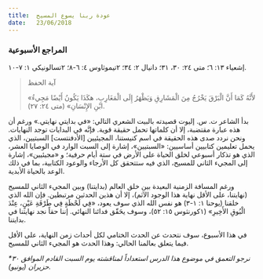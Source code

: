 ```yaml
---
title:  عودة ربنا يسوع المسيح
date:   23/06/2018
---
```


### المراجع الأسبوعية
إشعياء ١٣: ٦؛ متى ٢٤: ٣٠، ٣١؛ دانيال ٢: ٣٤؛ ٢تيموثاوس ٤: ٦-٨؛ ٢تسالونيكي ١: ٧-١٠.

> <p>آية الحفظ</p>
> «لأَنَّهُ كَمَا أَنَّ الْبَرْقَ يَخْرُجُ مِنَ الْمَشَارِقِ وَيَظْهَرُ إِلَى الْمَغَارِبِ، هكَذَا يَكُونُ أَيْضًا مَجِيءُ ابْنِ الإِنْسَانِ» (متى ٢٤: ٢٧).

بدأ الشاعر ت. س. إليوت قصيدته بالبيت الشعري التالي: «في بدايتي نهايتي.» ورغم أن هذه عبارة مقتضبة، إلا أن كلماتها تحمل حقيقة قوية. فإنَّه في البدايات توجد النهايات. ونحن نردد صدى هذه الحقيقة في اسم كنيستنا، المجيئيين [الأدفنتست] السبتيين، الذي يحمل تعليمين كتابيين أساسيين: «السبتيين»، إشارة إلى السبت الوارد في الوصايا العشر، الذي هو تذكار أسبوعي لخلق الحياة على الأرض في ستة أيام حرفية؛ و «مجيئيين»، إشارة إلى المجيء الثاني للمسيح، الذي فيه ستتحقق كل الأرجاء والوعود الكتابية، بما في ذلك الوعد بالحياة الأبدية.

ورغم المسافة الزمنية البعيدة بين خلق العالم (بدايتنا) وبين المجيء الثاني للمسيح (نهايتنا، على الأقل نهاية هذا الوجود الآثم)، إلا أن هذين الحدثين مرتبطين. فإن الله الذي خلقنا (يوحنا ١: ١-٣) هو نفس الله الذي سوف يعود، «فِي لَحْظَةٍ فِي طَرْفَةِ عَيْنٍ، عِنْدَ الْبُوقِ الأَخِيرِ» (١كورنثوس ١٥: ٥٢)، وسوف يحَقّق فدائنا النهائي. إننا حقاً نجد نهايتنا في بدايتنا.

في هذا الأسبوع، سوف نتحدث عن الحدث الختامي لكل أحداث زمن النهاية، على الأقل فيما يتعلق بعالمنا الحالي: وهذا الحدث هو المجيء الثاني للمسيح.

_*نرجو التعمق في موضوع هذا الدرس استعداداً لمناقشته يوم السبت القادم الموافق ٣٠ حزيران (يونيو)._